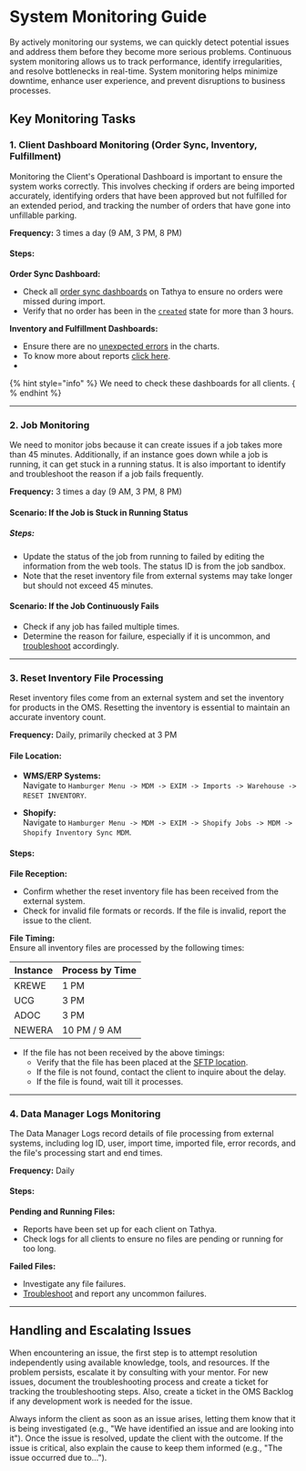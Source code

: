 # System Monitoring Guide

By actively monitoring our systems, we can quickly detect potential issues and address them before they become more serious problems. Continuous system monitoring allows us to track performance, identify irregularities, and resolve bottlenecks in real-time. System monitoring helps minimize downtime, enhance user experience, and prevent disruptions to business processes.

## Key Monitoring Tasks

### 1. Client Dashboard Monitoring (Order Sync, Inventory, Fulfillment)

Monitoring the Client's Operational Dashboard is important to ensure the system works correctly. This involves checking if orders are being imported accurately, identifying orders that have been approved but not fulfilled for an extended period, and tracking the number of orders that have gone into unfillable parking.

**Frequency:** 3 times a day (9 AM, 3 PM, 8 PM)

#### Steps:

**Order Sync Dashboard:**
- Check all [order sync dashboards](https://tathya.hotwax.io/superset/dashboard/p/L3gjNbbjmVR/) on Tathya to ensure no orders were missed during import.
- Verify that no order has been in the [`created`](https://docs.hotwax.co/documents/retail-operations/orders/order-management/troubleshooting/order-approval) state for more than 3 hours.

**Inventory and Fulfillment Dashboards:**
- Ensure there are no [unexpected errors](https://docs.hotwax.co/everything/tathya/data-discrepancies) in the charts.
- To know more about reports [click here](https://docs.hotwax.co/analytics).
- 
{% hint style="info" %} We need to check these dashboards for all clients. { % endhint %}

---

### 2. Job Monitoring

We need to monitor jobs because it can create issues if a job takes more than 45 minutes. Additionally, if an instance goes down while a job is running, it can get stuck in a running status. It is also important to identify and troubleshoot the reason if a job fails frequently.

**Frequency:** 3 times a day (9 AM, 3 PM, 8 PM)

#### Scenario: If the Job is Stuck in Running Status

##### Steps:
- Update the status of the job from running to failed by editing the information from the web tools. The status ID is from the job sandbox.
- Note that the reset inventory file from external systems may take longer but should not exceed 45 minutes.

#### Scenario: If the Job Continuously Fails
- Check if any job has failed multiple times.
- Determine the reason for failure, especially if it is uncommon, and [troubleshoot](https://docs.hotwax.co/documents/v/retail-operations/workflow/job-manager/troubleshooting) accordingly.

---

### 3. Reset Inventory File Processing

Reset inventory files come from an external system and set the inventory for products in the OMS. Resetting the inventory is essential to maintain an accurate inventory count.

**Frequency:** Daily, primarily checked at 3 PM

#### File Location:

- **WMS/ERP Systems:**  
  Navigate to `Hamburger Menu -> MDM -> EXIM -> Imports -> Warehouse -> RESET INVENTORY`.
  
- **Shopify:**  
  Navigate to `Hamburger Menu -> MDM -> EXIM -> Shopify Jobs -> MDM -> Shopify Inventory Sync MDM`.

#### Steps:

**File Reception:**
- Confirm whether the reset inventory file has been received from the external system.
- Check for invalid file formats or records. If the file is invalid, report the issue to the client.

**File Timing:**  
Ensure all inventory files are processed by the following times:

| Instance | Process by Time |
|----------|-----------------|
| KREWE    | 1 PM            |
| UCG      | 3 PM            |
| ADOC     | 3 PM            |
| NEWERA   | 10 PM / 9 AM    |

- If the file has not been received by the above timings:
  - Verify that the file has been placed at the [SFTP location](https://docs.hotwax.co/documents/v/retail-operations/inventory/troubleshooting/inventory-synchronization).
  - If the file is not found, contact the client to inquire about the delay.
  - If the file is found, wait till it processes.

---

### 4. Data Manager Logs Monitoring

The Data Manager Logs record details of file processing from external systems, including log ID, user, import time, imported file, error records, and the file's processing start and end times.

**Frequency:** Daily

#### Steps:

**Pending and Running Files:**
- Reports have been set up for each client on Tathya.
- Check logs for all clients to ensure no files are pending or running for too long.

**Failed Files:**
- Investigate any file failures.
- [Troubleshoot](https://docs.hotwax.co/documents/v/retail-operations/workflow/data-manager/troubleshooting) and report any uncommon failures.

---

## Handling and Escalating Issues

When encountering an issue, the first step is to attempt resolution independently using available knowledge, tools, and resources. If the problem persists, escalate it by consulting with your mentor. For new issues, document the troubleshooting process and create a ticket for tracking the troubleshooting steps. Also, create a ticket in the OMS Backlog if any development work is needed for the issue.

Always inform the client as soon as an issue arises, letting them know that it is being investigated (e.g., "We have identified an issue and are looking into it"). Once the issue is resolved, update the client with the outcome. If the issue is critical, also explain the cause to keep them informed (e.g., "The issue occurred due to...").

